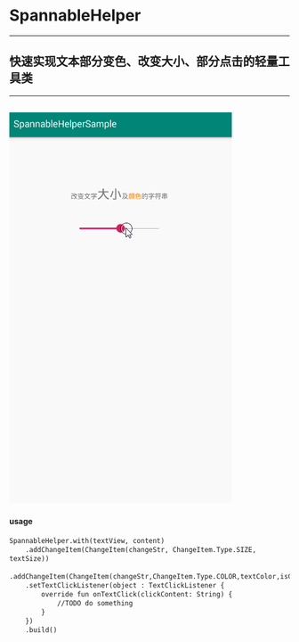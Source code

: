 # SpannableHelper
----
## 快速实现文本部分变色、改变大小、部分点击的轻量工具类
---
![](https://raw.githubusercontent.com/CuiZhaoHui/SpannableHelper/master/gif/RECORD.gif)
----

#### usage
```
SpannableHelper.with(textView, content)
    .addChangeItem(ChangeItem(changeStr, ChangeItem.Type.SIZE, textSize))
    .addChangeItem(ChangeItem(changeStr,ChangeItem.Type.COLOR,textColor,isClickAble))
    .setTextClickListener(object : TextClickListener {
        override fun onTextClick(clickContent: String) {
            //TODO do something
        }
    })
    .build()
```
